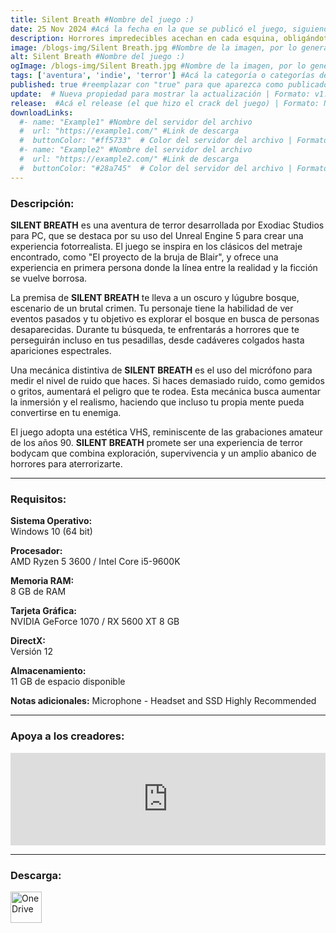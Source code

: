 ```yaml
---
title: Silent Breath #Nombre del juego :)
date: 25 Nov 2024 #Acá la fecha en la que se publicó el juego, siguiendo este formato: Dia "30", Mes "Oct", Año "2024" = como debe quedar: 30 Oct 2024
description: Horrores impredecibles acechan en cada esquina, obligándote a encontrar a las personas desaparecidas mientras te aferras desesperadamente a la supervivencia. En esta experiencia, incluso tu propia mente puede volverse tu enemiga. Mantente alerta y guarda silencio, o arriesgarás convertirte en otra víctima de la oscuridad del bosque. #Acá una mini descripción del juego
image: /blogs-img/Silent Breath.jpg #Nombre de la imagen, por lo general es exactamente el mismo nombre que el juego excluyendo lo ":" (Dos puntos)
alt: Silent Breath #Nombre del juego :)
ogImage: /blogs-img/Silent Breath.jpg #Nombre de la imagen, por lo general es exactamente el mismo nombre que el juego excluyendo lo ":" (Dos puntos)
tags: ['aventura', 'indie', 'terror'] #Acá la categoría o categorías del juego, si es más de una se coloca en este formato: ['categoría1', 'categoría2']
published: true #reemplazar con "true" para que aparezca como publicado
update:  # Nueva propiedad para mostrar la actualización | Formato: v1.0.0
release:  #Acá el release (el que hizo el crack del juego) | Formato: Nicolhetti
downloadLinks:
  #- name: "Example1" #Nombre del servidor del archivo
  #  url: "https://example1.com/" #Link de descarga
  #  buttonColor: "#ff5733"  # Color del servidor del archivo | Formato hexadecimal | MediaFire: #0171F0 | Buzzheavier: #FF6600 |
  #- name: "Example2" #Nombre del servidor del archivo
  #  url: "https://example2.com/" #Link de descarga
  #  buttonColor: "#28a745"  # Color del servidor del archivo | Formato hexadecimal | MediaFire: #0171F0 | Buzzheavier: #FF6600 |
---
```


<!--En VSCode seleccionando una palabra, por ejemplo: "Silent Breath" y apretando Ctrl+F2 se seleccionan todas las palabras iguales-->

### Descripción:
**SILENT BREATH** es una aventura de terror desarrollada por Exodiac Studios para PC, que se destaca por su uso del Unreal Engine 5 para crear una experiencia fotorrealista. El juego se inspira en los clásicos del metraje encontrado, como "El proyecto de la bruja de Blair", y ofrece una experiencia en primera persona donde la línea entre la realidad y la ficción se vuelve borrosa.

La premisa de **SILENT BREATH** te lleva a un oscuro y lúgubre bosque, escenario de un brutal crimen. Tu personaje tiene la habilidad de ver eventos pasados y tu objetivo es explorar el bosque en busca de personas desaparecidas. Durante tu búsqueda, te enfrentarás a horrores que te perseguirán incluso en tus pesadillas, desde cadáveres colgados hasta apariciones espectrales.

Una mecánica distintiva de **SILENT BREATH** es el uso del micrófono para medir el nivel de ruido que haces. Si haces demasiado ruido, como gemidos o gritos, aumentará el peligro que te rodea. Esta mecánica busca aumentar la inmersión y el realismo, haciendo que incluso tu propia mente pueda convertirse en tu enemiga.

El juego adopta una estética VHS, reminiscente de las grabaciones amateur de los años 90. **SILENT BREATH** promete ser una experiencia de terror bodycam que combina exploración, supervivencia y un amplio abanico de horrores para aterrorizarte.
<!--Prompt para Chat-GPT: Hazme una descripción para el juego "Silent Breath" y cada que menciones "Silent Breath" ponlo en negrita -->

---

### Requisitos:
**Sistema Operativo:**  
Windows 10 (64 bit)

**Procesador:**  
AMD Ryzen 5 3600 / Intel Core i5-9600K

**Memoria RAM:**  
8 GB de RAM

**Tarjeta Gráfica:**  
NVIDIA GeForce 1070 / RX 5600 XT 8 GB

**DirectX:**  
Versión 12

**Almacenamiento:**  
11 GB de espacio disponible

**Notas adicionales:**
Microphone - Headset and SSD Highly Recommended

<!--Si falta o sobra un requisito se quita o se agrega manteniendo el mismo formato-->

---

### Apoya a los creadores:
<iframe src="https://store.steampowered.com/widget/2796180/" frameborder="0" style="background-color: transparent; width: 100% !important; aspect-ratio: 646 / 190;"></iframe>

<!--Reemplazar los numeros (AppID) del juego (en este caso 2668510) por el numero (AppID) correspondiente con el juego a publicar-->
<!--El AppID se encuentra en la URL del Juego en Steam-->

---

### Descarga:

[<img src="https://gist.github.com/cxmeel/0dbc95191f239b631c3874f4ccf114e2/raw/download.svg" alt="OneDrive" height="50" />](https://1drv.ms/u/s!Ah59IBm0qGurh70VBtkCVHntOankPg?e=sjUmCX)

<!-- # se debe reemplazar por el link de descarga-->

<!--NOMBRE-DEL-SERVICIO se debe reemplazar por el servicio donde está subido el juego-->